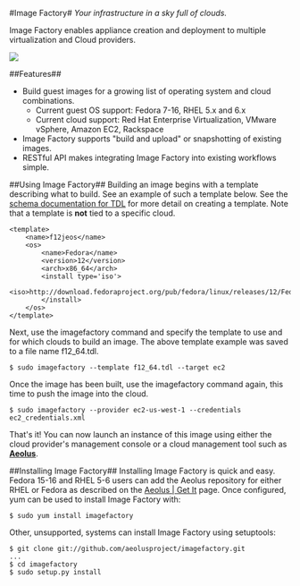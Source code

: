 #Image Factory#
*Your infrastructure in a sky full of clouds.*

Image Factory enables appliance creation and deployment to multiple virtualization
and Cloud providers.

![](http://aeolusproject.github.com/imagefactory/images/IF-highlevel.png)

##Features##
*   Build guest images for a growing list of operating system and cloud combinations.
    * Current guest OS support: Fedora 7-16, RHEL 5.x and 6.x
    * Current cloud support: Red Hat Enterprise Virtualization, VMware vSphere, Amazon EC2, Rackspace
*   Image Factory supports "build and upload" or snapshotting of existing images.
*   RESTful API makes integrating Image Factory into existing workflows simple.

##Using Image Factory##
Building an image begins with a template describing what to build. See an example
of such a template below. See the [schema documentation for TDL](http://aeolusproject.github.com/imagefactory/tdl/)
for more detail on creating a template. Note that a template is **not** tied to
a specific cloud. 

    <template>
        <name>f12jeos</name>
        <os>
            <name>Fedora</name>
            <version>12</version>
            <arch>x86_64</arch>
            <install type='iso'>
                <iso>http://download.fedoraproject.org/pub/fedora/linux/releases/12/Fedora/x86_64/os/</iso>
            </install>
        </os>
    </template>

Next, use the imagefactory command and specify the template to use and for which
clouds to build an image. The above template example was saved to a file name f12_64.tdl.

    $ sudo imagefactory --template f12_64.tdl --target ec2

Once the image has been built, use the imagefactory command again, this time to
push the image into the cloud.

    $ sudo imagefactory --provider ec2-us-west-1 --credentials ec2_credentials.xml

That's it!  You can now launch an instance of this image using either the cloud
provider's management console or a cloud management tool such as 
**[Aeolus](http://www.aeolusproject.org/)**.

##Installing Image Factory##
Installing Image Factory is quick and easy.  Fedora 15-16 and RHEL 5-6 users can
add the Aeolus repository for either RHEL or Fedora as described on the
[Aeolus | Get It](http://www.aeolusproject.org/get_it.html#stable) page.  Once
configured, yum can be used to install Image Factory with:

    $ sudo yum install imagefactory

Other, unsupported, systems can install Image Factory using setuptools:

    $ git clone git://github.com/aeolusproject/imagefactory.git
    ...
    $ cd imagefactory
    $ sudo setup.py install
